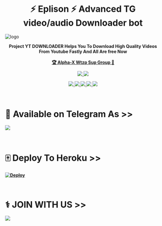 <h1 align="center"><b>⚡️ Eplison ⚡️ Advanced TG video/audio Downloader bot</b></h1>

![logo](https://telegra.ph/file/78c62808b682617dd22eb.jpg)
<br>
<p align="center"><b>
    Project YT DOWNLOADER Helps You To Download High Quality Videos From Youtube Fastly And All Are free Now
    <br><br>
        <a href="https://chat.whatsapp.com/Ku8MincABBWAEOaG44PqZE">🏆 Alpha-X Wtzp Sup Group 🔰</a>
    <br>
</p>
<p align="center"> 
    
  </a>
  <a href="https://github.com/SL-Alpha-X-Team/Youtube-Downloader-For-TG/fork">
    <img src="https://img.shields.io/github/forks/SL-Alpha-X-Team/Youtube-Downloader-For-TG?label=Fork&style=social">
    
  </a>
  <a href="https://github.com/SL-Alpha-X-Team/Youtube-Downloader-For-TG/stargazers">
    <img src="https://img.shields.io/github/stars/SL-Alpha-X-Team/Youtube-Downloader-For-TG?style=social">
  </a>
</p>

<p align="center">
  <a href="https://github.com/SL-Alpha-X-Team/Youtube-Downloader-For-TG">
    <img src="https://img.shields.io/github/repo-size/SL-Alpha-X-Team/Youtube-Downloader-For-TG?color=purple&label=Repo%20Size&style=plastic">

  </a>
  <a href="https://github.com/SL-Alpha-X-Team/Youtube-Downloader-For-TG">
    <img src="https://img.shields.io/codefactor/grade/github/phaticusthiccy/WhatsAsenaDuplicated?color=purple&label=Code%20Quality&style=plastic">

  </a>
  <a href="https://github.com/SL-Alpha-X-Team/Youtube-Downloader-For-TG/blob/master/LICENSE">
    <img src="https://img.shields.io/github/license/SL-Alpha-X-Team/Youtube-Downloader-For-TG?color=purple&label=Lisance&style=plastic">

  </a>
  <a href="https://github.com/SL-Alpha-X-Team/Youtube-Downloader-For-TG">
    <img src="https://img.shields.io/static/v1?label=Author&message=Alpha&color=purple&style=plastic">

  </a>
  <a href="https://t.me/AlphaX_SUPPORT">
    <img src="https://img.shields.io/badge/Telegram-Alpha%20Support-purple&style=plastic">

  </a>
</p>
<br>

# 🔐 Available on Telegram As >> <br>
<a href="https://t.me/Youtube_Downloader_AL4X_Bot"><img src="https://img.shields.io/badge/SEE-TELEGRAM%20BOT-white.svg?logo=Telegram"></a>

<br>

# 🀄 Deploy To Heroku >>

[![Deploy](https://www.herokucdn.com/deploy/button.svg)](https://heroku.com/deploy?template=https://github.com/SL-Alpha-X-Team/Youtube-Downloader-For-TG)

<br>

# ⚕️ JOIN WITH US >>

<a href="https://t.me/AlphaX_SUPPORT"><img src="https://img.shields.io/badge/Join-Telegram%20SUPGroup-red.svg?logo=Telegram"></a>
